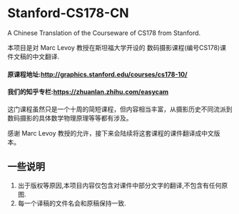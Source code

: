 # Stanford-CS178-CN

A Chinese Translation of the Courseware of CS178 from Stanford.

本项目是对 Marc Levoy 教授在斯坦福大学开设的 数码摄影课程(编号CS178)课件文稿的中文翻译.

#### 原课程地址:http://graphics.stanford.edu/courses/cs178-10/

#### 我们的知乎专栏:https://zhuanlan.zhihu.com/easycam

这门课程虽然只是一个十周的简短课程，但内容相当丰富，从摄影历史不同流派到数码摄影的具体数学物理原理等等都有涉及。

感谢 Marc Levoy 教授的允许，接下来会陆续将这套课程的课件翻译成中文版本。

## 一些说明

1. 出于版权等原因,本项目内容仅包含对课件中部分文字的翻译,不包含有任何原图.
2. 每一个译稿的文件名会和原稿保持一致.




